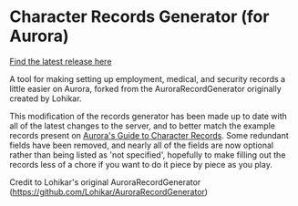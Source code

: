 # Character Records Generator (for Aurora)

[Find the latest release here](https://github.com/Llywelwyn/character-records-generator/releases/tag/v2.0)

A tool for making setting up employment, medical, and security records a little easier on Aurora, forked from the AuroraRecordGenerator originally created by Lohikar.

This modification of the records generator has been made up to date with all of the latest changes to the server, and to better match the example records present on [Aurora's Guide to Character Records](https://wiki.aurorastation.org/index.php?title=Guide_to_Character_Records). Some redundant fields have been removed, and nearly all of the fields are now optional rather than being listed as 'not specified', hopefully to make filling out the records less of a chore if you want to do it piece by piece as you play.

Credit to Lohikar's original AuroraRecordGenerator (https://github.com/Lohikar/AuroraRecordGenerator)
